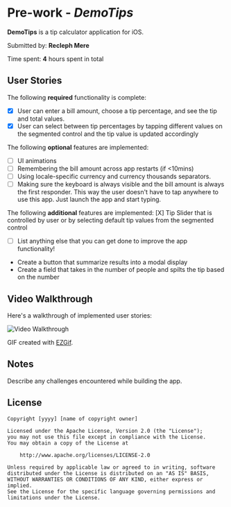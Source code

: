 # Pre-work - *DemoTips*

**DemoTips** is a tip calculator application for iOS.

Submitted by: **Recleph Mere**

Time spent: **4** hours spent in total

## User Stories

The following **required** functionality is complete:

* [X] User can enter a bill amount, choose a tip percentage, and see the tip and total values.
* [X] User can select between tip percentages by tapping different values on the segmented control and the tip value is updated accordingly

The following **optional** features are implemented:

* [ ] UI animations
* [ ] Remembering the bill amount across app restarts (if <10mins)
* [ ] Using locale-specific currency and currency thousands separators.
* [ ] Making sure the keyboard is always visible and the bill amount is always the first responder. This way the user doesn't have to tap anywhere to use this app. Just launch the app and start typing.

The following **additional** features are implemented:
[X] Tip Slider that is controlled by user or by selecting default tip values from the segmented control

- [ ] List anything else that you can get done to improve the app functionality!
- Create a button that summarize results into a modal display
- Create a field that takes in the number of people and spilts the tip based on the number

## Video Walkthrough

Here's a walkthrough of implemented user stories:

<img src='https://i.imgur.com/MvJhR9R.gif' title='Video Walkthrough' width='' alt='Video Walkthrough' />

GIF created with [EZGif](https://ezgif.com/).

## Notes

Describe any challenges encountered while building the app.

## License

    Copyright [yyyy] [name of copyright owner]

    Licensed under the Apache License, Version 2.0 (the "License");
    you may not use this file except in compliance with the License.
    You may obtain a copy of the License at

        http://www.apache.org/licenses/LICENSE-2.0

    Unless required by applicable law or agreed to in writing, software
    distributed under the License is distributed on an "AS IS" BASIS,
    WITHOUT WARRANTIES OR CONDITIONS OF ANY KIND, either express or implied.
    See the License for the specific language governing permissions and
    limitations under the License.
